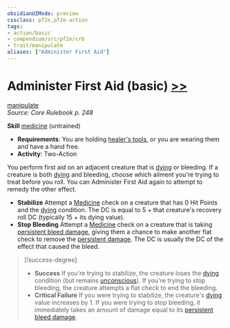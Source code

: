 ```yaml
---
obsidianUIMode: preview
cssclass: pf2e,pf2e-action
tags:
- action/basic
- compendium/src/pf2e/crb
- trait/manipulate
aliases: ["Administer First Aid"]
---
```

# Administer First Aid (basic) [>>](chapter-9-playing-the-game.md#Actions "Two-Action")
[manipulate](manipulate.md "Manipulate General Trait")  
*Source: Core Rulebook p. 248*  

**Skill** [medicine](skills.md#Medicine) (untrained)
- **Requirements**: You are holding [healer's tools](healers-tools.md), or you are wearing them and have a hand free.
- **Activity**: Two-Action

You perform first aid on an adjacent creature that is [dying](conditions.md#Dying) or bleeding. If a creature is both [dying](conditions.md#Dying) and bleeding, choose which ailment you're trying to treat before you roll. You can Administer First Aid again to attempt to remedy the other effect.

- **Stabilize** Attempt a [Medicine](skills.md#Medicine) check on a creature that has 0 Hit Points and the [dying](conditions.md#Dying) condition. The DC is equal to 5 + that creature's recovery roll DC (typically 15 + its dying value).
- **Stop Bleeding** Attempt a [Medicine](skills.md#Medicine) check on a creature that is taking [persistent bleed damage](conditions.md#Persistent%20Damage), giving them a chance to make another flat check to remove the [persistent damage](conditions.md#Persistent%20Damage). The DC is usually the DC of the effect that caused the bleed.

> [!success-degree] 
> - **Success** If you're trying to stabilize, the creature loses the [dying](conditions.md#Dying) condition (but remains [unconscious](conditions.md#Unconscious)). If you're trying to stop bleeding, the creature attempts a flat check to end the bleeding.
> - **Critical Failure** If you were trying to stabilize, the creature's [dying](conditions.md#Dying) value increases by 1. If you were trying to stop bleeding, it immediately takes an amount of damage equal to its [persistent bleed damage](conditions.md#Persistent%20Damage).